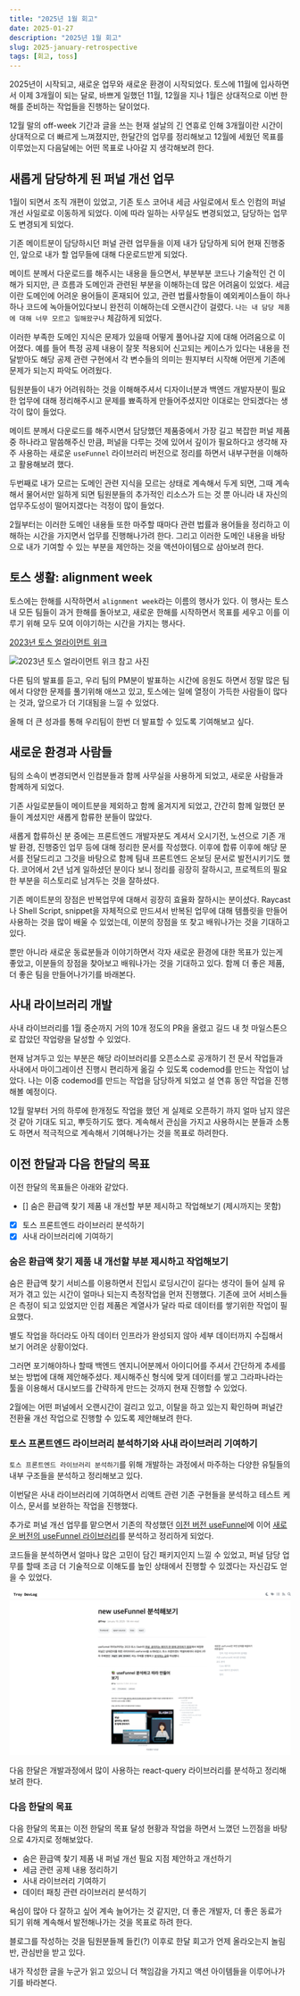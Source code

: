 ```yaml
---
title: "2025년 1월 회고"
date: 2025-01-27
description: "2025년 1월 회고"
slug: 2025-january-retrospective
tags: [회고, toss]
---
```


2025년이 시작되고, 새로운 업무와 새로운 환경이 시작되었다. 토스에 11월에 입사하면서 이제 3개월이 되는 달로, 바쁘게 일했던 11월, 12월을 지나 1월은 상대적으로 이번 한해를 준비하는 작업들을 진행하는 달이었다.

12월 말의 off-week 기간과 글을 쓰는 현재 설날의 긴 연휴로 인해 3개월이란 시간이 상대적으로 더 빠르게 느껴졌지만, 한달간의 업무를 정리해보고 12월에 세웠던 목표를 이루었는지 다음달에는 어떤 목표로 나아갈 지 생각해보려 한다.

## 새롭게 담당하게 된 퍼널 개선 업무

1월이 되면서 조직 개편이 있었고, 기존 토스 코어내 세금 사일로에서 토스 인컴의 퍼널 개선 사일로로 이동하게 되었다. 이에 따라 일하는 사무실도 변경되었고, 담당하는 업무도 변경되게 되었다.

기존 메이트분이 담당하시던 퍼널 관련 업무들을 이제 내가 담당하게 되어 현재 진행중인, 앞으로 내가 할 업무들에 대해 다운로드받게 되었다.

메이트 분께서 다운로드를 해주시는 내용을 들으면서, 부분부분 코드나 기술적인 건 이해가 되지만, 큰 흐름과 도메인과 관련된 부분을 이해하는데 많은 어려움이 있었다. 세금이란 도메인에 어려운 용어들이 혼재되어 있고, 관련 법률사항들이 예외케이스들이 하나하나 코드에 녹아들어있다보니 완전히 이해하는데 오랜시간이 걸렸다. `나는 내 담당 제품에 대해 너무 모르고 일해왔구나` 체감하게 되었다.

이러한 부족한 도메인 지식은 문제가 있을때 어떻게 풀어나갈 지에 대해 어려움으로 이어졌다. 예를 들어 특정 공제 내용이 잘못 적용되어 신고되는 케이스가 있다는 내용을 전달받아도 해당 공제 관련 구현에서 각 변수들의 의미는 뭔지부터 시작해 어떤게 기존에 문제가 되는지 파악도 어려웠다.

팀원분들이 내가 어려워하는 것을 이해해주셔서 디자이너분과 백엔드 개발자분이 필요한 업무에 대해 정리해주시고 문제를 뾰족하게 만들어주셨지만 이대로는 안되겠다는 생각이 많이 들었다.

메이트 분께서 다운로드를 해주시면서 담당했던 제품중에서 가장 길고 복잡한 퍼널 제품중 하나라고 말씀해주신 만큼, 퍼널을 다루는 것에 있어서 깊이가 필요하다고 생각해 자주 사용하는 새로운 `useFunnel` 라이브러리 버전으로 정리를 하면서 내부구현을 이해하고 활용해보려 했다.

두번째로 내가 모르는 도메인 관련 지식을 모르는 상태로 계속해서 두게 되면, 그때 계속해서 물어서만 일하게 되면 팀원분들의 추가적인 리소스가 드는 것 뿐 아니라 내 자신의 업무주도성이 떨어지겠다는 걱정이 많이 들었다.

2월부터는 이러한 도메인 내용들 또한 마주할 때마다 관련 법률과 용어들을 정리하고 이해하는 시간을 가지면서 업무를 진행해나가려 한다. 그리고 이러한 도메인 내용을 바탕으로 내가 기여할 수 있는 부분을 제안하는 것을 액션아이템으로 삼아보려 한다.

## 토스 생활: alignment week

토스에는 한해를 시작하면서 `alignment week`라는 이름의 행사가 있다. 이 행사는 토스 내 모든 팀들이 과거 한해를 돌아보고, 새로운 한해를 시작하면서 목표를 세우고 이를 이루기 위해 모두 모여 이야기하는 시간을 가지는 행사다.

[2023년 토스 얼라이먼트 위크](https://blog.toss.im/article/alignmentweek23-1)

![2023년 토스 얼라이먼트 위크 참고 사진](https://static.toss-internal.com/ipd-tcs/toss_core/live/8bd24766-ba31-4e56-a9c0-e07c3ae7ac60)

다른 팀의 발표를 듣고, 우리 팀의 PM분이 발표하는 시간에 응원도 하면서 정말 많은 팀에서 다양한 문제를 풀기위해 애쓰고 있고, 토스에는 일에 열정이 가득한 사람들이 많다는 것과, 앞으로가 더 기대됨을 느낄 수 있었다.

올해 더 큰 성과를 통해 우리팀이 한번 더 발표할 수 있도록 기여해보고 싶다.

## 새로운 환경과 사람들

팀의 소속이 변경되면서 인컴분들과 함께 사무실을 사용하게 되었고, 새로운 사람들과 함께하게 되었다.

기존 사일로분들이 메이트분을 제외하고 함께 옮겨지게 되었고, 간간히 함께 일했던 분들이 계셨지만 새롭게 합류한 분들이 많았다.

새롭게 합류하신 분 중에는 프론트엔드 개발자분도 계셔서 오시기전, 노션으로 기존 개발 환경, 진행중인 업무 등에 대해 정리한 문서를 작성했다. 이후에 합류 이후에 해당 문서를 전달드리고 그것을 바탕으로 함께 팀내 프론트엔드 온보딩 문서로 발전시키기도 했다. 코어에서 2년 넘게 일하셨던 분이다 보니 정리를 굉장히 잘하시고, 프로젝트의 필요한 부분을 히스토리로 남겨두는 것을 잘하셨다.

기존 메이트분의 장점은 반복업무에 대해서 굉장히 효율화 잘하시는 분이셨다. Raycast나 Shell Script, snippet을 자체적으로 만드셔서 반복된 업무에 대해 템플릿을 만들어 사용하는 것을 많이 배울 수 있었는데, 이분의 장점을 또 찾고 배워나가는 것을 기대하고 있다.

뿐만 아니라 새로운 동료분들과 이야기하면서 각자 새로운 환경에 대한 목표가 있는게 좋았고, 이분들의 장점을 찾아보고 배워나가는 것을 기대하고 있다. 함께 더 좋은 제품, 더 좋은 팀을 만들어나가기를 바래본다.

## 사내 라이브러리 개발

사내 라이브러리를 1월 중순까지 거의 10개 정도의 PR을 올렸고 길드 내 첫 마일스톤으로 잡았던 작업량을 달성할 수 있었다.

현재 남겨두고 있는 부분은 해당 라이브러리를 오픈소스로 공개하기 전 문서 작업들과 사내에서 마이그레이션 진행시 편리하게 옮길 수 있도록 codemod를 만드는 작업이 남았다. 나는 이중 codemod를 만드는 작업을 담당하게 되었고 설 연휴 동안 작업을 진행해볼 예정이다.

12월 말부터 거의 하루에 한개정도 작업을 했던 게 실제로 오픈하기 까지 얼마 남지 않은 것 같아 기대도 되고, 뿌듯하기도 했다. 계속해서 관심을 가지고 사용하시는 분들과 소통도 하면서 적극적으로 계속해서 기여해나가는 것을 목표로 하려한다.

## 이전 한달과 다음 한달의 목표

이전 한달의 목표들은 아래와 같았다.

- [] 숨은 환급액 찾기 제품 내 개선할 부분 제시하고 작업해보기 (제시까지는 못함)
- [x] 토스 프론트엔드 라이브러리 분석하기
- [x] 사내 라이브러리에 기여하기

### 숨은 환급액 찾기 제품 내 개선할 부분 제시하고 작업해보기

숨은 환급액 찾기 서비스를 이용하면서 진입시 로딩시간이 길다는 생각이 들어 실제 유저가 겪고 있는 시간이 얼마나 되는지 측정작업을 먼저 진행했다. 기존에 코어 서비스들은 측정이 되고 있었지만 인컴 제품은 계열사가 달라 따로 데이터를 쌓기위한 작업이 필요했다.

별도 작업을 하더라도 아직 데이터 인프라가 완성되지 않아 세부 데이터까지 수집해서 보기 어려운 상황이었다.

그러면 포기해야하나 할때 백엔드 엔지니어분께서 아이디어를 주셔서 간단하게 추세를 보는 방법에 대해 제안해주셨다.
제시해주신 형식에 맞게 데이터를 쌓고 그라파나라는 툴을 이용해서 대시보드를 간략하게 만드는 것까지 현재 진행할 수 있었다.

2월에는 어떤 퍼널에서 오랜시간이 걸리고 있고, 이탈을 하고 있는지 확인하며 퍼널간 전환율 개선 작업으로 진행할 수 있도록 제안해보려 한다.

### 토스 프론트엔드 라이브러리 분석하기와 사내 라이브러리 기여하기

`토스 프론트엔드 라이브러리 분석하기`를 위해 개발하는 과정에서 마주하는 다양한 유틸들의 내부 구조들을 분석하고 정리해보고 있다.

이번달은 사내 라이브러리에 기여하면서 리액트 관련 기존 구현들을 분석하고 테스트 케이스, 문서를 보완하는 작업을 진행했다.

추가로 퍼널 개선 업무를 맡으면서 기존의 작성했던 [이전 버전 useFunnel](https://choi2021.github.io/2024-09-17-useFunnel-%EB%B6%84%EC%84%9D%ED%95%B4%EB%B3%B4%EA%B8%B0/)에 이어 [새로운 버전의 useFunnel 라이브러리](https://use-funnel.slash.page/ko/docs/use-funnel)를 분석하고 정리하게 되었다.

코드들을 분석하면서 얼마나 많은 고민이 담긴 패키지인지 느낄 수 있었고, 퍼널 담당 업무를 할때 조금 더 기술적으로 이해도를 높인 상태에서 진행할 수 있겠다는 자신감도 얻을 수 있었다.

![new useFunnel 분석해보기](./new-useFunnel.png)

다음 한달은 개발과정에서 많이 사용하는 react-query 라이브러리를 분석하고 정리해보려 한다.

### 다음 한달의 목표

다음 한달의 목표는 이전 한달의 목표 달성 현황과 작업을 하면서 느꼈던 느낀점을 바탕으로 4가지로 정해보았다.

- 숨은 환급액 찾기 제품 내 퍼널 개선 필요 지점 제안하고 개선하기
- 세금 관련 공제 내용 정리하기
- 사내 라이브러리 기여하기
- 데이터 패칭 관련 라이브러리 분석하기

욕심이 많아 다 잘하고 싶어 계속 늘어가는 것 같지만, 더 좋은 개발자, 더 좋은 동료가 되기 위해 계속해서 발전해나가는 것을 목표로 하려 한다.

블로그를 작성하는 것을 팀원분들께 들킨(?) 이후로 한달 회고가 언제 올라오는지 놀림반, 관심반을 받고 있다.

내가 작성한 글을 누군가 읽고 있으니 더 책임감을 가지고 액션 아이템들을 이루어나가기를 바라본다.
